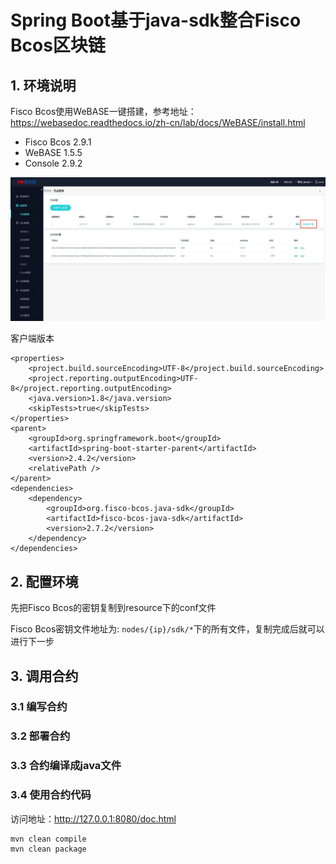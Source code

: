 # Spring Boot基于java-sdk整合Fisco Bcos区块链

## 1. 环境说明

Fisco Bcos使用WeBASE一键搭建，参考地址：https://webasedoc.readthedocs.io/zh-cn/lab/docs/WeBASE/install.html

- Fisco Bcos 2.9.1
- WeBASE 1.5.5
- Console 2.9.2

![](doc/assets/1.png)

客户端版本

```pom
<properties>
    <project.build.sourceEncoding>UTF-8</project.build.sourceEncoding>
    <project.reporting.outputEncoding>UTF-8</project.reporting.outputEncoding>
    <java.version>1.8</java.version>
    <skipTests>true</skipTests>
</properties>
<parent>
    <groupId>org.springframework.boot</groupId>
    <artifactId>spring-boot-starter-parent</artifactId>
    <version>2.4.2</version>
    <relativePath />
</parent>
<dependencies>
    <dependency>
        <groupId>org.fisco-bcos.java-sdk</groupId>
        <artifactId>fisco-bcos-java-sdk</artifactId>
        <version>2.7.2</version>
    </dependency>
</dependencies>
```



## 2. 配置环境

先把Fisco Bcos的密钥复制到resource下的conf文件

Fisco Bcos密钥文件地址为: `nodes/{ip}/sdk/*`下的所有文件，复制完成后就可以进行下一步


## 3. 调用合约

### 3.1 编写合约

### 3.2 部署合约

### 3.3 合约编译成java文件

### 3.4 使用合约代码



访问地址：http://127.0.0.1:8080/doc.html 

```bash
mvn clean compile
mvn clean package
```